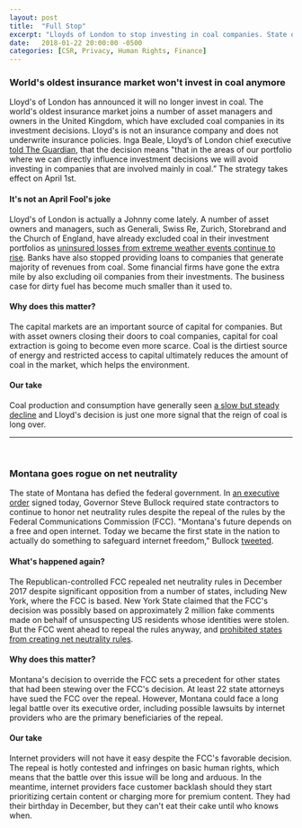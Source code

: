 ```yaml
---
layout: post
title:  "Full Stop"
excerpt: "Lloyds of London to stop investing in coal companies. State of Montana requires net neutrality by internet providers."
date:   2018-01-22 20:00:00 -0500
categories: [CSR, Privacy, Human Rights, Finance]
---
```


### World's oldest insurance market won't invest in coal anymore

Lloyd's of London has announced it will no longer invest in coal. The world's oldest insurance market joins a number of asset managers and owners in the United Kingdom, which have excluded coal companies in its investment decisions. Lloyd's is not an insurance company and does not underwrite insurance policies. Inga Beale, Lloyd’s of London chief executive <a href="https://www.theguardian.com/business/2018/jan/21/lloyds-of-london-to-divest-from-coal-over-climate-change" target="_blank">told The Guardian</a>, that the decision means "that in the areas of our portfolio where we can directly influence investment decisions we will avoid investing in companies that are involved mainly in coal.” The strategy takes effect on April 1st.

#### It's not an April Fool's joke

Lloyd's of London is actually a Johnny come lately. A number of asset owners and managers, such as Generali, Swiss Re, Zurich, Storebrand and the Church of England, have already excluded coal in their investment portfolios as <a href="https://www.theguardian.com/environment/2016/dec/07/climate-change-threatens-ability-insurers-manage-risk" target="_blank">uninsured losses from extreme weather events continue to rise</a>. Banks have also stopped providing loans to companies that generate majority of revenues from coal. Some financial firms have gone the extra mile by also excluding oil companies from their investments. The business case for dirty fuel has become much smaller than it used to.

#### Why does this matter?

The capital markets are an important source of capital for companies. But with asset owners closing their doors to coal companies, capital for coal extraction is going to become even more scarce. Coal is the dirtiest source of energy and restricted access to capital ultimately reduces the amount of coal in the market, which helps the environment.

#### Our take

Coal production and consumption have generally seen <a href="http://www.sustainabilitymatters.info/environment/csr/ethics/2018/01/10/coal-ford-oil.html" target="_blank">a slow but steady decline</a> and Lloyd's decision is just one more signal that the reign of coal is long over.

* * *
<br />

### Montana goes rogue on net neutrality

The state of Montana has defied the federal government. In <a href="https://www.reuters.com/article/us-usa-internet-montana/montana-governor-takes-stand-for-state-to-honor-net-neutrality-idUSKBN1FB30O" target="_blank">an executive order</a> signed today, Governor Steve Bullock required state contractors to continue to honor net neutrality rules despite the repeal of the rules by the Federal Communications Commission (FCC). "Montana's future depends on a free and open internet. Today we became the first state in the nation to actually do something to safeguard internet freedom," Bullock <a href="https://twitter.com/GovernorBullock/status/955509055526617089" target="_blank">tweeted</a>.

#### What's happened again?

The Republican-controlled FCC repealed net neutrality rules in December 2017 despite significant opposition from a number of states, including New York, where the FCC is based. New York State claimed that the FCC's decision was possibly based on approximately 2 million fake comments made on behalf of unsuspecting US residents whose identities were stolen. But the FCC went ahead to repeal the rules anyway, and <a href="https://www.nytimes.com/2018/01/22/technology/montana-net-neutrality.html" target="_blank">prohibited states from creating net neutrality rules</a>.

#### Why does this matter?

Montana's decision to override the FCC sets a precedent for other states that had been stewing over the FCC's decision. At least 22 state attorneys have sued the FCC over the repeal. However, Montana could face a long legal battle over its executive order, including possible lawsuits by internet providers who are the primary beneficiaries of the repeal.

#### Our take

Internet providers will not have it easy despite the FCC's favorable decision. The repeal is hotly contested and infringes on basic human rights, which means that the battle over this issue will be long and arduous. In the meantime, internet providers face customer backlash should they start prioritizing certain content or charging more for premium content. They had their birthday in December, but they can't eat their cake until who knows when.
